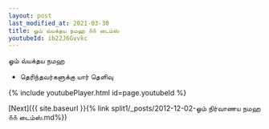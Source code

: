 ```yaml
---
layout: post
last_modified_at: 2021-03-30
title: ஓம் வ்யக்தய நமஹ ௧௧ டைம்ஸ்
youtubeId: ib22J6Gvvkc
---
```

 
 
 ஓம் வ்யக்தய நமஹ  
 
 -  தெரிந்தவர்களுக்கு யார் தெளிவு 
 
  
 
  
 
 
 
 
 
 


{% include youtubePlayer.html id=page.youtubeId %}
 
[Next]({{ site.baseurl }}{% link  split1/_posts/2012-12-02-ஓம் நிர்வாணய நமஹ ௧௧ டைம்ஸ்.md%})
 
